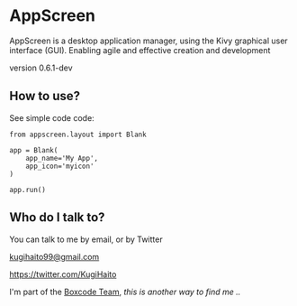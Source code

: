 # AppScreen

AppScreen is a desktop application manager, using the
Kivy graphical user interface (GUI). Enabling agile
and effective creation and development

version 0.6.1-dev

## How to use?

See simple code code:
```
from appscreen.layout import Blank

app = Blank(
    app_name='My App',
    app_icon='myicon'
)

app.run()
```

## Who do I talk to?

You can talk to me by email, or by Twitter

kugihaito99@gmail.com

https://twitter.com/KugiHaito

I'm part of the [Boxcode Team](https://twitter.com/boxcodev), _this is another way to find me .._
